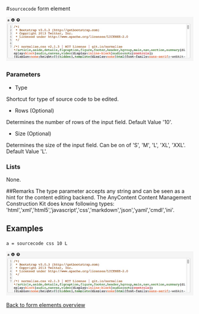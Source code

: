 #`sourcecode` form element

![a = sourcecode css 10 L](https://raw.githubusercontent.com/nhagemann/anycontent-cmdl-docs/master/formelement/sourcecode.jpg)


### Parameters

* Type

Shortcut for type of source code to be edited.

* Rows (Optional)

Determines the number of rows of the input field. Default Value '10'.

* Size (Optional)

Determines the size of the input field. Can be on of 'S', 'M', 'L', 'XL', 'XXL'. Default Value 'L'.

### Lists

None.

##Remarks
The type parameter accepts any string and can be seen as a hint for the content editing backend. The AnyContent Content Management Construction Kit does know
following types:  'html','xml','html5','javascript','css','markdown','json','yaml','cmdl','ini'.



## Examples

`a = sourcecode css 10 L`

![a = sourcecode css 10 L](https://raw.githubusercontent.com/nhagemann/anycontent-cmdl-docs/master/formelement/sourcecode.jpg)

[Back to form elements overview](../README.md#form-elements)

